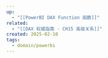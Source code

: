 ```yaml
---
up:
  - "[[PowerBI DAX Function 函数]]"
related:
  - "[[DAX 权威指南 - CH15 高级关系]]"
created: 2025-02-10
tags:
  - domain/powerbi
---
```



